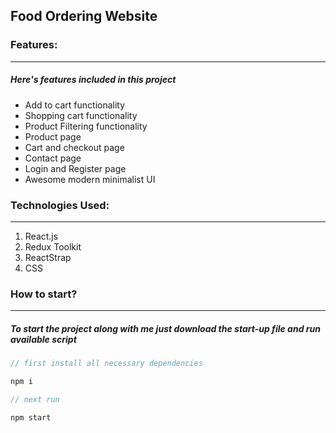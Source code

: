 ## Food Ordering Website

### Features:

---

##### Here's features included in this project

- Add to cart functionality
- Shopping cart functionality
- Product Filtering functionality
- Product page
- Cart and checkout page
- Contact page
- Login and Register page
- Awesome modern minimalist UI

### Technologies Used:

---

1. React.js
2. Redux Toolkit
3. ReactStrap
4. CSS

### How to start?

---

##### To start the project along with me just download the start-up file and run available script

```javascript
// first install all necessary dependencies

npm i

// next run

npm start

```
